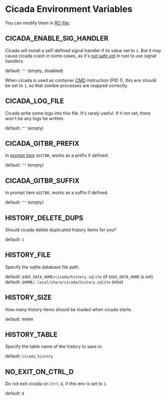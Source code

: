 # Cicada Environment Variables

You can modify them in [RC-file](https://github.com/mitnk/cicada/blob/master/docs/rc-file.md).

## CICADA_ENABLE_SIG_HANDLER

Cicada will install a self-defined signal handler if its value set to `1`.  But
it may cause cicada crash in some cases, as it's [not safe
yet](https://github.com/rust-lang/rfcs/issues/1368) in rust to use signal
handlers.

default: `""` (empty, disabled)

When cicada is used as container [CMD](https://docs.docker.com/engine/reference/builder/#cmd)
instruction (PID 1), this env should be set to `1`, so that zombie processes
are reapped correctly.

## CICADA_LOG_FILE

Cicada write some logs into this file. It's raraly useful. If it not set,
there won't be any logs be written.

default: `""` (empty)

## CICADA_GITBR_PREFIX

In [prompt item](https://github.com/mitnk/cicada/blob/master/docs/prompt.md#user-content-available-prompt-items)
`$GITBR`, works as a prefix if defined.

default: `""` (empty)

## CICADA_GITBR_SUFFIX

In prompt item `$GITBR`, works as a suffix if defined.

default: `""` (empty)

## HISTORY_DELETE_DUPS

Should cicada delete duplicated history items for you?

default: `1`

## HISTORY_FILE

Specify the sqlite database file path.

default: `$XDG_DATA_HOME/cicada/history.sqlite` (if `$XDG_DATA_HOME` is set)  
default: `$HOME/.local/share/cicada/history.sqlite` (else)

## HISTORY_SIZE

How many history items should be loaded when cicada starts.

default: `99999`

## HISTORY_TABLE

Specify the table name of the history to save in.

default: `cicada_history`

## NO_EXIT_ON_CTRL_D

Do not exit cicada on `Ctrl-D`, if this env is set to `1`.

default: `0`

